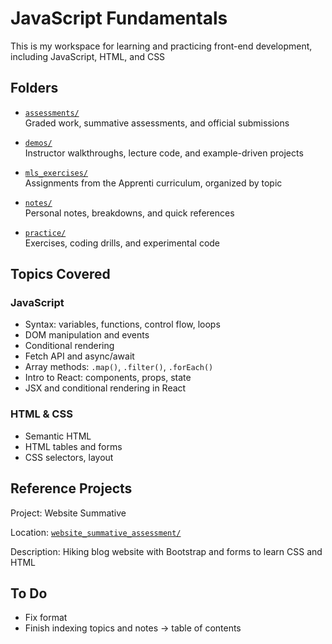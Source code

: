 # JavaScript Fundamentals

This is my workspace for learning and practicing front-end development, including JavaScript, HTML, and CSS

## Folders
- [`assessments/`](./assessments)  
  Graded work, summative assessments, and official submissions

- [`demos/`](./demos)  
  Instructor walkthroughs, lecture code, and example-driven projects

- [`mls_exercises/`](./mls_exercises)  
  Assignments from the Apprenti curriculum, organized by topic

- [`notes/`](./notes)  
  Personal notes, breakdowns, and quick references

- [`practice/`](./practice)  
  Exercises, coding drills, and experimental code

## Topics Covered

### JavaScript
- Syntax: variables, functions, control flow, loops
- DOM manipulation and events
- Conditional rendering
- Fetch API and async/await
- Array methods: `.map()`, `.filter()`, `.forEach()`
- Intro to React: components, props, state
- JSX and conditional rendering in React

### HTML & CSS
- Semantic HTML
- HTML tables and forms
- CSS selectors, layout

## Reference Projects

Project:
Website Summative 

Location:                         [`website_summative_assessment/`](./assessments/website_summative_assessment)    

Description:
Hiking blog website with Bootstrap and forms to learn CSS and HTML

## To Do
- Fix format
- Finish indexing topics and notes -> table of contents